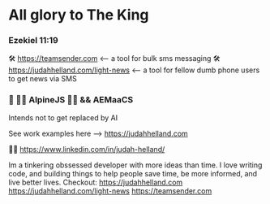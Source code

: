 # All glory to The King
### Ezekiel 11:19

🛠️ https://teamsender.com <-- a tool for bulk sms messaging
🛠️ https://judahhelland.com/light-news <-- a tool for fellow dumb phone users to get news via SMS
 
### 🌱 🗻🗻 AlpineJS 🗻🗻 && AEMaaCS
Intends not to get replaced by AI

See work examples here --> https://judahhelland.com

💼💼 https://www.linkedin.com/in/judah-helland/


Im a tinkering obssessed developer with more ideas than time. I love writing code, and building things to help people save time, be more informed, and live better lives.
Checkout:
 https://judahhelland.com
 https://judahhelland.com/light-news
 https://teamsender.com
 
